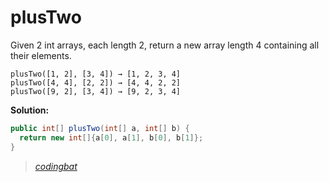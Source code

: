 # plusTwo

Given 2 int arrays, each length 2, return a new array length 4 containing all their elements.

```
plusTwo([1, 2], [3, 4]) → [1, 2, 3, 4]
plusTwo([4, 4], [2, 2]) → [4, 4, 2, 2]
plusTwo([9, 2], [3, 4]) → [9, 2, 3, 4]
```

**Solution:**

```java
public int[] plusTwo(int[] a, int[] b) {
  return new int[]{a[0], a[1], b[0], b[1]};
}
```

> _[codingbat](http://codingbat.com/prob/p180840)_